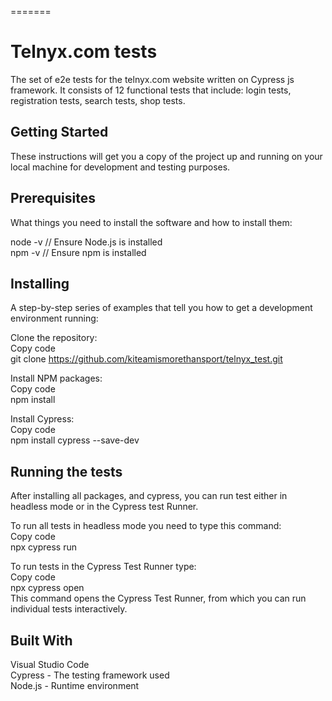 
=======
# Telnyx.com tests  
The set of e2e tests for the telnyx.com website written on Cypress js framework. It consists of 12 functional tests that include: login tests, registration tests, search tests, shop tests.  
  
## Getting Started  
These instructions will get you a copy of the project up and running on your local machine for development and testing purposes.  

## Prerequisites  
What things you need to install the software and how to install them:  
  
node -v // Ensure Node.js is installed  
npm -v // Ensure npm is installed  

## Installing  
A step-by-step series of examples that tell you how to get a development environment running:  
  
Clone the repository:  
Copy code  
git clone https://github.com/kiteamismorethansport/telnyx_test.git  
  
Install NPM packages:  
Copy code  
npm install  

Install Cypress:  
Copy code  
npm install cypress --save-dev  
  
## Running the tests  
After installing all packages, and cypress, you can run test either in headless mode or in the Cypress test Runner.  
  
To run all tests in headless mode you need to type this command:  
Copy code  
npx cypress run  
  
To run tests in the Cypress Test Runner type:  
Copy code  
npx cypress open  
This command opens the Cypress Test Runner, from which you can run individual tests interactively.  
  
## Built With  
Visual Studio Code  
Cypress - The testing framework used  
Node.js - Runtime environment  


